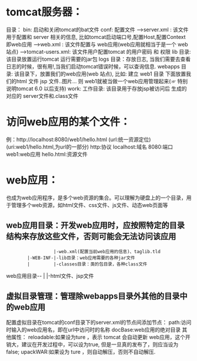 # tomcat服务器：
目录：
    bin: 启动和关闭tomcat的bat文件
    conf: 配置文件 
        -->server.xml : 该文件用于配置和 server 相关的信息, 比如tomcat启动端口号,配置Host,配置Context 即web应用 
        -->web.xml : 该文件配置与 web应用(web应用就相当于是一个 web站点)
        -->tomcat-users.xml: 该文件用户配置tomcat 的用户密码 和 权限
    lib 目录: 该目录放置运行tomcat 运行需要的jar包
    logs 目录：存放日志, 当我们需要去查看日志的时候，很有用!,当我们启动tomcat错误时候，可以查询信息.
    webapps 目录: 该目录下，放置我们的web应用(web 站点), 比如:
        建立  web1 目录  下面放置我们的html 文件 jsp 文件..图片... 则 web1就被当做一个web应用管理起来(☞ 特别说明tomcat 6.0 以后支持)
    work: 工作目录: 该目录用于存放jsp被访问后 生成的对应的 server文件和.class文件


# 访问web应用的某个文件：
例：http://localhost:8080/web1/hello.html (url:统一资源定位)(uri:web1/hello.html,为url的一部分)
    http:协议
    localhost:域名
    8080:端口
    web1:web应用
    hello.html:资源文件


# web应用：
也成为web应用程序，是多个web资源的集合。可以理解为硬盘上的一个目录，用于管理多个web资源，如html文件、css文件、js文件、动态web页面等
## web应用目录：开发web应用时，应按照特定的目录结构来存放这些文件，否则可能会无法访问该应用
                      |-web.xml(配置当前web应用的信息)、taglib.tld  
            |-WEB-INF-|-lib目录：web应用需要的各种jar文件
            |         |-classes目录：类的包目录，各种class文件
web应用目录--
            |
            |-html文件、jsp文件
## 虚拟目录管理：管理除webapps目录外其他的目录中的web应用
配置虚拟目录在tomcat的conf目录下的server.xml的<Host>节点间添加<Context>节点：<Context path="" docBase="">
    path:访问时输入的web应用名，即在url中访问时的名称
    docBase:web应用的绝对目录
其他属性：
reloadable:如果设为ture ，表示 tomcat 会自动更新 web应用，这个开销大，建议在开发过程中，可以设为true, 但是一旦真的发布了，则应当设为false;
upackWAR:如果设为 ture ，则自动解压，否则不自动解压.


